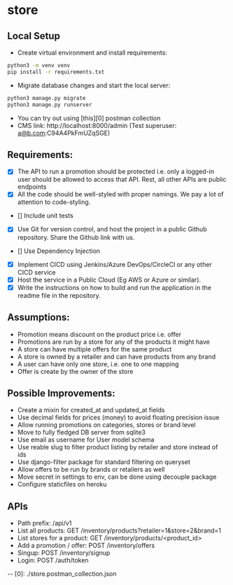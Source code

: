 # store

## Local Setup

- Create virtual environment and install requirements:
```bash
python3 -m venv venv
pip install -r requirements.txt
```
- Migrate database changes and start the local server:
```bash
python3 manage.py migrate
python3 manage.py runserver
```
- You can try out using [this][0] postman collection
- CMS link: http://localhost:8000/admin (Test superuser: a@b.com:C94A4PkFmUZqSGE)

## Requirements:
- [x] The API to run a promotion should be protected i.e. only a logged-in user should be allowed to access that API. Rest, all other APIs are public endpoints
- [x] All the code should be well-styled with proper namings. We pay a lot of attention to code-styling.
- [] Include unit tests
- [x] Use Git for version control, and host the project in a public Github repository. Share the Github link with us.
- [] Use Dependency Injection
- [x] Implement CICD using Jenkins/Azure DevOps/CircleCI or any other CICD service
- [x] Host the service in a Public Cloud (Eg AWS or Azure or similar).
- [x] Write the instructions on how to build and run the application in the readme file in the repository.

## Assumptions:
   - Promotion means discount on the product price i.e. offer
   - Promotions are run by a store for any of the products it might have
   - A store can have multiple offers for the same product
   - A store is owned by a retailer and can have products from any brand
   - A user can have only one store, i.e. one to one mapping
   - Offer is create by the owner of the store

## Possible Improvements:
   - Create a mixin for created_at and updated_at fields
   - Use decimal fields for prices (money) to avoid floating precision issue
   - Allow running promotions on categories, stores or brand level
   - Move to fully fledged DB server from sqlite3
   - Use email as username for User model schema
   - Use reable slug to filter product listing by retailer and store instead of ids
   - Use django-filter package for standard filtering on queryset
   - Allow offers to be run by brands or retailers as well
   - Move secret in settings to env, can be done using decouple package
   - Configure staticfiles on heroku

## APIs
   - Path prefix: /api/v1
   - List all products: GET /inventory/products?retailer=1&store=2&brand=1
   - List stores for a product: GET /inventory/products/<product_id>
   - Add a promotion / offer: POST /inventory/offers
   - Singup: POST /inventory/signup
   - Login: POST /auth/token


--
[0]: ./store.postman_collection.json
